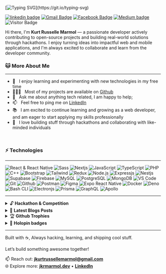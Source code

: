 [![Typing SVG](https://readme-typing-svg.herokuapp.com?duration=3000&center=true&width=450&lines=Welcome+to+my+Github+Page!;I'm+Kurt+Russelle+Marmol.;Computer+Engineering+Student.;I'm+always+expanding+my+tech+stack!)](https://git.io/typing-svg)

[![linkedin badge](https://img.shields.io/badge/jkrmarmol-30302f?style=flat&logo=linkedin)](https://www.linkedin.com/in/jkrmarmol/)
[![Gmail Badge](https://img.shields.io/badge/jkurtrussellemarmol@gmail.com-30302f?style=flat&logo=Gmail&logoColor=red)](mailto:jkurtrussellemarmol@gmail.com)
[![Facebook Badge](https://img.shields.io/badge/jkrmarmol-30302f?style=flat&logo=facebook)](https://facebook.com/jkrmarmol)
[![Medium badge](https://img.shields.io/badge/xkurtph-30302f?style=flat&logo=medium)](https://xkurtph.medium.com/)
![Visitor Badge](https://visitor-badge.laobi.icu/badge?page_id=jkrmarmol.jkrmarmol)

Hi there, I'm **Kurt Russelle Marmol** — a passionate developer actively contributing to open-source projects and building real-world solutions through hackathons. I enjoy turning ideas into impactful web and mobile applications, and I'm always excited to collaborate and learn from the developer community.

### 🐱 **More About Me**

---

- 🌱 &nbsp; I enjoy learning and experimenting with new technologies in my free time
- 👨🏻‍💻 &nbsp; Most of my projects are available on [Github](https://github.com/jkrmarmol?tab=repositories)
- 💬 &nbsp; Ask me about anything tech related, I am happy to help;
- 📫 &nbsp; Feel free to ping me on [LinkedIn](https://www.linkedin.com/in/jkrmarmol/)
- 📚 &nbsp; I am excited to continue learning and growing as a web developer, and am eager to start applying my skills professionally
- 🚀 &nbsp; I love building stuff through hackathons and collaborating with like-minded individuals

<br>

### ⚡ **Technologies**

---

![React & React Native](https://img.icons8.com/?size=50&id=wPohyHO_qO1a&format=png&color=000000)
![Sass](https://img.icons8.com/?size=50&id=QBqFNfPPB2Kx&format=png&color=000000)
![Nextjs](https://img.icons8.com/?size=50&id=r2OarXWQc7B6&format=png&color=ffffff)
![JavaScript](https://img.icons8.com/?size=50&id=108784&format=png&color=000000)
![TypeScript](https://img.icons8.com/?size=50&id=uJM6fQYqDaZK&format=png&color=000000)
![PHP](https://img.icons8.com/?size=50&id=fAMVO_fuoOuC&format=png&color=000000)
![C++](https://img.icons8.com/?size=50&id=40669&format=png&color=000000)
![Bootstrap](https://img.icons8.com/?size=50&id=PndQWK6M1Hjo&format=png&color=000000)
![Tailwind](https://img.icons8.com/?size=50&id=4PiNHtUJVbLs&format=png&color=000000)
![Redux](https://img.icons8.com/?size=50&id=jD-fJzVguBmw&format=png&color=000000)
![Node.js](https://img.icons8.com/?size=50&id=hsPbhkOH4FMe&format=png&color=000000)
![Expressjs](https://img.icons8.com/?size=50&id=kg46nzoJrmTR&format=png&color=ffffff)
![Nestjs](https://img.icons8.com/?size=50&id=9ESZMOeUioJS&format=png&color=000000)
![Supabase](https://img.icons8.com/?size=50&id=grZaE9tjqDyr&format=png&color=000000)
![Firebase](https://img.icons8.com/?size=50&id=62452&format=png&color=ffffff)
![MySQL](https://img.icons8.com/?size=50&id=rgPSE6nAB766&format=png&color=ffffff)
![PostgreSQL](https://img.icons8.com/?size=50&id=38561&format=png&color=ffffff)
![MongoDB](https://img.icons8.com/?size=50&id=74402&format=png&color=000000)
![VS Code](https://img.icons8.com/?size=50&id=9OGIyU8hrxW5&format=png&color=000000)
![Git](https://img.icons8.com/?size=50&id=20906&format=png&color=000000)
![Github](https://img.icons8.com/?size=50&id=12599&format=png&color=ffffff)
![Postman](https://img.icons8.com/?size=50&id=EPbEfEa7o8CB&format=png&color=000000)
![Figma](https://img.icons8.com/?size=50&id=zfHRZ6i1Wg0U&format=png&color=000000)
![Expo React Native](https://img.icons8.com/?size=50&id=7ImWFDcPfSlz&format=png&color=ffffff)
![Docker](https://img.icons8.com/?size=50&id=cdYUlRaag9G9&format=png&color=000000)
![Deno](https://img.icons8.com/?size=50&id=T00iWBMf28np&format=png&color=ffffff)
![Bash CLI](https://img.icons8.com/?size=50&id=9MJf0ngDwS8z&format=png&color=000000)
![Electronjs](https://img.icons8.com/?size=50&id=97378&format=png&color=ffffff)
![Prisma](https://img.icons8.com/?size=50&id=aqb9SdV9P8oC&format=png&color=ffffff)
![GraphQL](https://img.icons8.com/?size=50&id=zdI5E8moxhs-&format=png&color=ffffff)
![Apollo](https://img.icons8.com/?size=50&id=ktSS1TBte4xa&format=png&color=ffffff)

---

<details>
    <summary>🔓
    <b>Hackathon & Competition</b>
    </summary><br/>

- **DLSU Innovation and Technology Fair 2025** - **Exhibition & Pitching Presentation** - **Participation**

  - Exhibit & presented our project that helps patients and users identify the potential causes of their pain using AI.

- **ICCT Colleges** - **“Engineering Day 2025”** - **1st Runner Up**

  - Developed a kiosk & mobile apps for school system to automate the process of requesting and releasing of records and credentials.

- **Old.ST** - **“C(old) (St)art Hackathon 2024”** - **Fan Favorite UX Design**

  - Design a web application that helps reseller and buyer to ship their items with the help of a courier service.

- **BPI** - **“D.A.T.A Wave 2024 Hackathon”** - **Participation**

  - Submitted a project that helps HR to report performance of their employees using AI and Machine Learning.

- **OTisPH** - **“AppCon 2023”** - **Top 20 Finalist**

  - Developed Care Ease, a mobile application that helps users and patients identify the potential causes of their pain using AI.

- **Google Developer Student Club PLM** - **“InnOlympics 2024”** - **Top 10 Finalist**

  - Developed a social platform for missing persons and their families to connect and share information.

- **Connext Global** - **“AI Hackathon”** – **Participation**

  - Developed a chatbot for a company to help customers with their inquiries.

- **Huawei ICT Academy** - **“Innovation Track”** – **Top 5 Finalist**

  - Developed Care Ease, a mobile application that helps users and patients identify the potential causes of their pain using AI.

- **ICCT Colleges** - **“ITech 2023 Hackathon”** – **2nd place**

  - Developed an application for getting a million e-books for free.

- **Google Developer Student Club USC** - **“Show us ur Rizz”** – **Champion**

  - Developed an application for getting a million e-books for free.

- **The BLOKC** - **“Unblock Hackathon”** – **People Choice Award**
  - Developed an Electronic Health Record (ERD) System using Blockchain technology.

</details>

<details>
    <summary>📰
    <b>Latest Blogs Posts</b>
    </summary><br/>

- [How I access other domains in infinityfree.net using Directory Traversal](https://xkurtph.medium.com/how-i-access-other-domains-in-infinityfree-net-using-directory-traversal-4625692d6a2d)
- [How can I buy any product and pay only $1 — Client-Side Injection](https://xkurtph.medium.com/shopify-plugin-bypass-using-client-side-injection-thru-api-implementation-vulnerability-710d25105c8f)

- ➡️ [more blog posts...](https://xkurtph.medium.com/)

</details>

<details>
    <summary>🏆
    <b>Github Trophies</b>
    </summary><br/>

![trophy](https://github-profile-trophy.vercel.app/?username=jkrmarmol&theme=algolia)

</details>

<details>
    <summary>📛
    <b>Holopin badges</b>
    </summary><br/>

[![An image of @jkrmarmol's Holopin badges, which is a link to view their full Holopin profile](https://holopin.me/jkrmarmol)](https://holopin.io/@jkrmarmol)

</details>

---

Built with ☕, Always hacking, learning, and shipping cool stuff.

Let’s build something awesome together!

📫 Reach out: **[jkurtrussellemarmol@gmail.com](mailto:jkurtrussellemarmol@gmail.com)**  
🌐 Explore more: **[jkrmarmol.dev](https://jkrmarmol.dev)** • **[LinkedIn](https://linkedin.com/in/jkrmarmol)**
